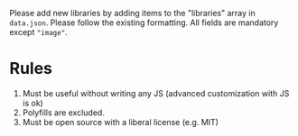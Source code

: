 Please add new libraries by adding items to the "libraries" array in `data.json`. Please follow the existing formatting.
All fields are mandatory except `"image"`.

# Rules

1. Must be useful without writing any JS (advanced customization with JS is ok)
2. Polyfills are excluded.
3. Must be open source with a liberal license (e.g. MIT)
